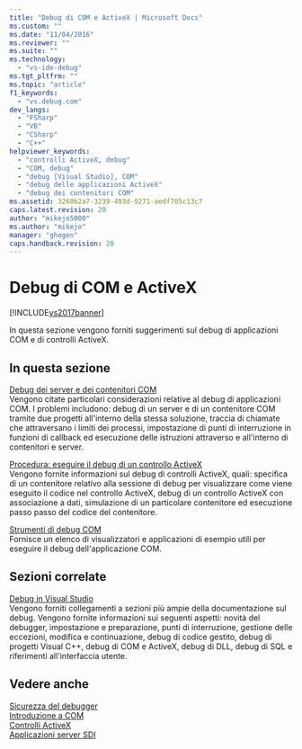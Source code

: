 ```yaml
---
title: "Debug di COM e ActiveX | Microsoft Docs"
ms.custom: ""
ms.date: "11/04/2016"
ms.reviewer: ""
ms.suite: ""
ms.technology: 
  - "vs-ide-debug"
ms.tgt_pltfrm: ""
ms.topic: "article"
f1_keywords: 
  - "vs.debug.com"
dev_langs: 
  - "FSharp"
  - "VB"
  - "CSharp"
  - "C++"
helpviewer_keywords: 
  - "controlli ActiveX, debug"
  - "COM, debug"
  - "debug [Visual Studio], COM"
  - "debug delle applicazioni ActiveX"
  - "debug dei contenitori COM"
ms.assetid: 3260b2a7-3239-493d-9271-aedf705c13c7
caps.latest.revision: 20
author: "mikejo5000"
ms.author: "mikejo"
manager: "ghogen"
caps.handback.revision: 20
---
```

# Debug di COM e ActiveX
[!INCLUDE[vs2017banner](../code-quality/includes/vs2017banner.md)]

In questa sezione vengono forniti suggerimenti sul debug di applicazioni COM e di controlli ActiveX.  
  
## In questa sezione  
 [Debug dei server e dei contenitori COM](../debugger/com-server-and-container-debugging.md)  
 Vengono citate particolari considerazioni relative al debug di applicazioni COM.  I problemi includono: debug di un server e di un contenitore COM tramite due progetti all'interno della stessa soluzione, traccia di chiamate che attraversano i limiti dei processi, impostazione di punti di interruzione in funzioni di callback ed esecuzione delle istruzioni attraverso e all'interno di contenitori e server.  
  
 [Procedura: eseguire il debug di un controllo ActiveX](../debugger/how-to-debug-an-activex-control.md)  
 Vengono fornite informazioni sul debug di controlli ActiveX,  quali: specifica di un contenitore relativo alla sessione di debug per visualizzare come viene eseguito il codice nel controllo ActiveX, debug di un controllo ActiveX con associazione a dati, simulazione di un particolare contenitore ed esecuzione passo passo del codice del contenitore.  
  
 [Strumenti di debug COM](../debugger/com-debugging-tools.md)  
 Fornisce un elenco di visualizzatori e applicazioni di esempio utili per eseguire il debug dell'applicazione COM.  
  
## Sezioni correlate  
 [Debug in Visual Studio](../debugger/debugging-in-visual-studio.md)  
 Vengono forniti collegamenti a sezioni più ampie della documentazione sul debug.  Vengono fornite informazioni sui seguenti aspetti: novità del debugger, impostazione e preparazione, punti di interruzione, gestione delle eccezioni, modifica e continuazione, debug di codice gestito, debug di progetti Visual C\+\+, debug di COM e ActiveX, debug di DLL, debug di SQL e riferimenti all'interfaccia utente.  
  
## Vedere anche  
 [Sicurezza del debugger](../debugger/debugger-security.md)   
 [Introduzione a COM](/visual-cpp/atl/introduction-to-com)   
 [Controlli ActiveX](/visual-cpp/mfc/activex-controls)   
 [Applicazioni server SDI](../debugger/sdi-server-applications.md)